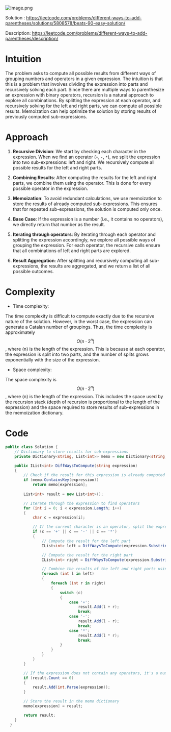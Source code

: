 
![image.png](https://assets.leetcode.com/users/images/d6fd8784-0ca8-45ee-ae90-385a0e59e37f_1726752367.2607343.png)


Solution : https://leetcode.com/problems/different-ways-to-add-parentheses/solutions/5808578/beats-90-easy-solution/

Description: https://leetcode.com/problems/different-ways-to-add-parentheses/description/

# Intuition
<!-- Describe your first thoughts on how to solve this problem. -->
The problem asks to compute all possible results from different ways of grouping numbers and operators in a given expression. The intuition is that this is a problem that involves dividing the expression into parts and recursively solving each part. Since there are multiple ways to parenthesize an expression with binary operators, recursion is a natural approach to explore all combinations. By splitting the expression at each operator, and recursively solving for the left and right parts, we can compute all possible results. Memoization can help optimize the solution by storing results of previously computed sub-expressions.

# Approach
<!-- Describe your approach to solving the problem. -->
1. **Recursive Division**: We start by checking each character in the expression. When we find an operator (`+`, `-`, `*`), we split the expression into two sub-expressions: left and right. We recursively compute all possible results for the left and right parts.
   
2. **Combining Results**: After computing the results for the left and right parts, we combine them using the operator. This is done for every possible operator in the expression.

3. **Memoization**: To avoid redundant calculations, we use memoization to store the results of already computed sub-expressions. This ensures that for repeated sub-expressions, the solution is computed only once.

4. **Base Case**: If the expression is a number (i.e., it contains no operators), we directly return that number as the result.

5. **Iterating through operators**: By iterating through each operator and splitting the expression accordingly, we explore all possible ways of grouping the expression. For each operator, the recursive calls ensure that all combinations of left and right parts are explored.

6. **Result Aggregation**: After splitting and recursively computing all sub-expressions, the results are aggregated, and we return a list of all possible outcomes.

# Complexity
- Time complexity:
<!-- Add your time complexity here, e.g. $$O(n)$$ -->
The time complexity is difficult to compute exactly due to the recursive nature of the solution. However, in the worst case, the expression can generate a Catalan number of groupings. Thus, the time complexity is approximately $$O(n \cdot 2^n)$$, where \(n\) is the length of the expression. This is because at each operator, the expression is split into two parts, and the number of splits grows exponentially with the size of the expression.

- Space complexity:
<!-- Add your space complexity here, e.g. $$O(n)$$ -->
The space complexity is $$O(n \cdot 2^n)$$, where \(n\) is the length of the expression. This includes the space used by the recursion stack (depth of recursion is proportional to the length of the expression) and the space required to store results of sub-expressions in the memoization dictionary.

# Code
```csharp []
public class Solution {
    // Dictionary to store results for sub-expressions
    private Dictionary<string, List<int>> memo = new Dictionary<string, List<int>>();

    public IList<int> DiffWaysToCompute(string expression)
    {
        // Check if the result for this expression is already computed
        if (memo.ContainsKey(expression))
            return memo[expression];
        
        List<int> result = new List<int>();

        // Iterate through the expression to find operators
        for (int i = 0; i < expression.Length; i++)
        {
            char c = expression[i];

            // If the current character is an operator, split the expression
            if (c == '+' || c == '-' || c == '*')
            {
                // Compute the result for the left part
                IList<int> left = DiffWaysToCompute(expression.Substring(0, i));

                // Compute the result for the right part
                IList<int> right = DiffWaysToCompute(expression.Substring(i + 1));

                // Combine the results of the left and right parts using the operator
                foreach (int l in left)
                {
                    foreach (int r in right)
                    {
                        switch (c)
                        {
                            case '+':
                                result.Add(l + r);
                                break;
                            case '-':
                                result.Add(l - r);
                                break;
                            case '*':
                                result.Add(l * r);
                                break;
                        }
                    }
                }
            }
        }

        // If the expression does not contain any operators, it's a number
        if (result.Count == 0)
        {
            result.Add(int.Parse(expression));
        }

        // Store the result in the memo dictionary
        memo[expression] = result;

        return result;
    }
  }

```
